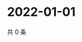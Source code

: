 # 2022-01-01

共 0 条

<!-- BEGIN WEIBO -->
<!-- 最后更新时间 Sat Jan 01 2022 19:07:32 GMT+0800 (China Standard Time) -->

<!-- END WEIBO -->
